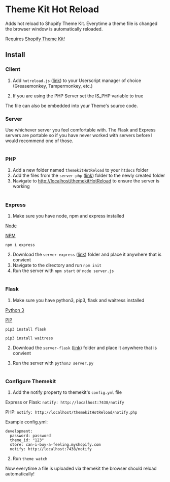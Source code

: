# Theme Kit Hot Reload

Adds hot reload to Shopify Theme Kit. Everytime a theme file is changed the browser window is automatically reloaded.

Requires [Shopify Theme Kit](https://shopify.dev/themes/tools/theme-kit/)!

## Install

### Client

1. Add `hotreload.js` ([link](https://github.com/benfaerber/themekitHotReload/blob/main/client/hotreload.js)) to your Userscript manager of choice (Greasemonkey, Tampermonkey, etc.)

2. If you are using the PHP Server set the IS_PHP variable to true

The file can also be embedded into your Theme's source code.

### Server

Use whichever server you feel comfortable with. The Flask and Express servers are portable so if you have never worked with servers before I would recommend one of those.

#

### PHP

1. Add a new folder named `themekitHotReload` to your `htdocs` folder
2. Add the files from the `server-php` ([link](https://github.com/benfaerber/themekitHotReload/tree/main/server-php)) folder to the newly created folder
3. Navigate to [http://localhost/themekitHotReload](http://localhost/themekitHotReload) to ensure the server is working

#

### Express

1. Make sure you have node, npm and express installed

[Node](https://nodejs.org/en/)

[NPM](https://www.npmjs.com/)

`npm i express`

2. Download the `server-express` ([link](https://github.com/benfaerber/themekitHotReload/tree/main/server-express)) folder and place it anywhere that is convient
3. Navigate to the directory and run `npm init`
4. Run the server with `npm start` or `node server.js`

#

### Flask

1. Make sure you have python3, pip3, flask and waitress installed

[Python 3](https://www.python.org/)

[PIP](https://pip.pypa.io/en/stable/installing/)

`pip3 install flask`

`pip3 install waitress`

2. Download the `server-flask` ([link](https://github.com/benfaerber/themekitHotReload/tree/main/server-flask)) folder and place it anywhere that is convient

3. Run the server with `python3 server.py`

#

### Configure Themekit

1. Add the notify property to themekit's `config.yml` file

Express or Flask: `notify: http://localhost:7438/notify`

PHP: `notify: http://localhost/themekitHotReload/notify.php`

<p class="codeblock-label">Example config.yml:</p>

```
development:
  password: password
  theme_id: "123"
  store: can-i-buy-a-feeling.myshopify.com
  notify: http://localhost:7438/notify
```

2. Run `theme watch`

Now everytime a file is uploaded via themekit the browser should reload automatically!
